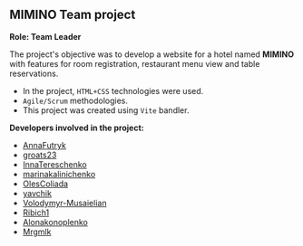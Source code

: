 ## MIMINO Team project

**Role: Team Leader**

The project's objective was to develop a website for a hotel named **MIMINO**
with features for room registration, restaurant menu view and table
reservations.

- In the project, `HTML+CSS` technologies were used.
- `Agile/Scrum` methodologies.
- This project was created using `Vite` bandler.

**Developers involved in the project:**

- [AnnaFutryk](https://github.com/AnnaFutryk)
- [groats23](https://github.com/groats23)
- [InnaTereschenko](https://github.com/InnaTereschenko)
- [marinakalinichenko](https://github.com/marinakalinichenko)
- [OlesColiada](https://github.com/OlesColiada)
- [yavchik](https://github.com/yavchik)
- [Volodymyr-Musaielian](https://github.com/Volodymyr-Musaielian)
- [Ribich1](https://github.com/Ribich1)
- [Alonakonoplenko](https://github.com/Alonakonoplenko)
- [Mrgmlk](https://github.com/Mrgmlk)
